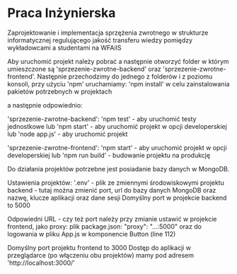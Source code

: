 # Praca Inżynierska

Zaprojektowanie i implementacja sprzężenia  zwrotnego w
strukturze informatycznej regulującego jakość transferu  wiedzy pomiędzy
wykładowcami a studentami na WFAiIS


Aby uruchomić projekt należy pobrać a następnie otworzyć folder w którym umieszczone są 'sprzezenie-zwrotne-backend' oraz 'sprzezenie-zwrotne-frontend'.
Następnie przechodzimy do jednego z folderów i z poziomu konsoli, przy użyciu 'npm' uruchamiamy:
'npm install' w celu zainstalowania pakietów potrzebnych w projektach

a następnie odpowiednio:

'sprzezenie-zwrotne-backend':
'npm test' - aby uruchomić testy jednostkowe
lub 'npm start' - aby uruchomić projekt w opcji developerskiej
lub 'node app.js' - aby uruchomić projekt


'sprzezenie-zwrotne-frontend':
'npm start' - aby uruchomić projekt w opcji developerskiej
lub 'npm run build' - budowanie projektu na produkcję

Do działania projektów potrzebne jest posiadanie bazy danych w MongoDB.

Ustawienia projektów:
'.env' - plik ze zmiennymi środowiskowymi projektu backend - tutaj można zmienić port, url do bazy danych MongoDB oraz nazwę, klucze aplikacji oraz dane sesji
Domyślny port w projekcie backend to 5000

Odpowiedni URL - czy też port należy przy zmianie ustawić w projekcie frontend, jako proxy:
plik package.json: "proxy": "...:5000"
oraz do logowania w pliku App.js w komponencie Button (line 112)

Domyślny port projektu frontend to 3000
Dostęp do aplikacji w przeglądarce (po włączeniu obu projektów) mamy pod adresem 'http://localhost:3000/'
